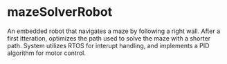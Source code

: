 # mazeSolverRobot
An embedded robot that navigates a maze by following a right wall. 
After a first itteration, optimizes the path used to solve the maze with a shorter path.
System utilizes RTOS for interupt handling, and implements a PID algorithm for motor control.